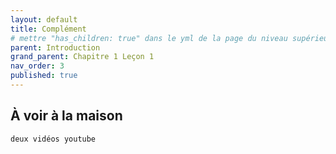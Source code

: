 ```yaml
---
layout: default
title: Complément
# mettre "has_children: true" dans le yml de la page du niveau supérieur
parent: Introduction
grand_parent: Chapitre 1 Leçon 1
nav_order: 3
published: true
---
```

## À voir à la maison

`deux vidéos youtube`